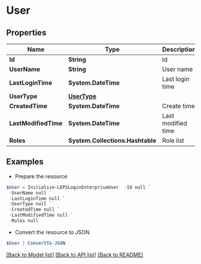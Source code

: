 # User
## Properties

Name | Type | Description | Notes
------------ | ------------- | ------------- | -------------
**Id** | **String** | Id | [optional] 
**UserName** | **String** | User name | [optional] 
**LastLoginTime** | **System.DateTime** | Last login time | [optional] 
**UserType** | [**UserType**](UserType.md) |  | [optional] 
**CreatedTime** | **System.DateTime** | Create time | [optional] 
**LastModifiedTime** | **System.DateTime** | Last modified time | [optional] 
**Roles** | **System.Collections.Hashtable** | Role list | [optional] 

## Examples

- Prepare the resource
```powershell
$User = Initialize-LEPSLoginEnterpriseUser  -Id null `
 -UserName null `
 -LastLoginTime null `
 -UserType null `
 -CreatedTime null `
 -LastModifiedTime null `
 -Roles null
```

- Convert the resource to JSON
```powershell
$User | ConvertTo-JSON
```

[[Back to Model list]](../README.md#documentation-for-models) [[Back to API list]](../README.md#documentation-for-api-endpoints) [[Back to README]](../README.md)

